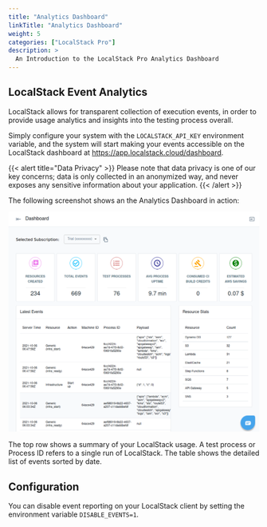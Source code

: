 ```yaml
---
title: "Analytics Dashboard"
linkTitle: "Analytics Dashboard"
weight: 5
categories: ["LocalStack Pro"]
description: >
  An Introduction to the LocalStack Pro Analytics Dashboard
---
```


## LocalStack Event Analytics

LocalStack allows for transparent collection of execution events, in order to provide usage analytics and insights into the testing process overall.

Simply configure your system with the `LOCALSTACK_API_KEY` environment variable, and the system will start making your events accessible on the LocalStack dashboard at https://app.localstack.cloud/dashboard.

{{< alert title="Data Privacy" >}}
Please note that data privacy is one of our key concerns; data is only collected in an anonymized way, and never exposes any sensitive information about your application.
{{< /alert >}}

The following screenshot shows an the Analytics Dashboard in action:

![Analytics Dashboard](analytics-dashboard.png)

The top row shows a summary of your LocalStack usage.
A test process or Process ID refers to a single run of LocalStack.
The table shows the detailed list of events sorted by date.

## Configuration

You can disable event reporting on your LocalStack client by setting the environment variable `DISABLE_EVENTS=1`.
